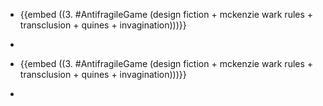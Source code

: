 - {{embed  ((3. #AntifragileGame (design fiction + mckenzie wark rules + transclusion + quines + invagination)))}}

- 

- {{embed  ((3. #AntifragileGame (design fiction + mckenzie wark rules + transclusion + quines + invagination)))}}

- 
